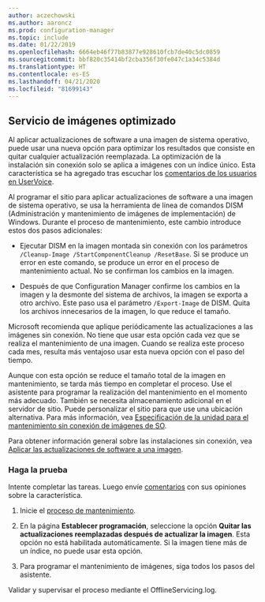 ```yaml
---
author: aczechowski
ms.author: aaroncz
ms.prod: configuration-manager
ms.topic: include
ms.date: 01/22/2019
ms.openlocfilehash: 6664eb46f77b83877e928610fcb7de40c5dc0859
ms.sourcegitcommit: bbf820c35414bf2cba356f30fe047c1a34c5384d
ms.translationtype: HT
ms.contentlocale: es-ES
ms.lasthandoff: 04/21/2020
ms.locfileid: "81699143"
---
```

## <a name="optimized-image-servicing"></a><a name="bkmk_resetbase"></a> Servicio de imágenes optimizado
<!--3555951-->

Al aplicar actualizaciones de software a una imagen de sistema operativo, puede usar una nueva opción para optimizar los resultados que consiste en quitar cualquier actualización reemplazada. La optimización de la instalación sin conexión solo se aplica a imágenes con un índice único. Esta característica se ha agregado tras escuchar los [comentarios de los usuarios en UserVoice](https://configurationmanager.uservoice.com/forums/300492-ideas/suggestions/34230259-integrate-resetbase-and-wim-optimization-exportin). 

Al programar el sitio para aplicar actualizaciones de software a una imagen de sistema operativo, se usa la herramienta de línea de comandos DISM (Administración y mantenimiento de imágenes de implementación) de Windows. Durante el proceso de mantenimiento, este cambio introduce estos dos pasos adicionales:  

- Ejecutar DISM en la imagen montada sin conexión con los parámetros `/Cleanup-Image /StartComponentCleanup /ResetBase`. Si se produce un error en este comando, se produce un error en el proceso de mantenimiento actual. No se confirman los cambios en la imagen.  

-  Después de que Configuration Manager confirme los cambios en la imagen y la desmonte del sistema de archivos, la imagen se exporta a otro archivo. Este paso usa el parámetro `/Export-Image` de DISM. Quita los archivos innecesarios de la imagen, lo que reduce el tamaño.  

Microsoft recomienda que aplique periódicamente las actualizaciones a las imágenes sin conexión. No tiene que usar esta opción cada vez que se realiza el mantenimiento de una imagen. Cuando se realiza este proceso cada mes, resulta más ventajoso usar esta nueva opción con el paso del tiempo. 

Aunque con esta opción se reduce el tamaño total de la imagen en mantenimiento, se tarda más tiempo en completar el proceso. Use el asistente para programar la realización del mantenimiento en el momento más adecuado. También se necesita almacenamiento adicional en el servidor de sitio. Puede personalizar el sitio para que use una ubicación alternativa. Para más información, vea [Especificación de la unidad para el mantenimiento sin conexión de imágenes de SO](../../../../../osd/get-started/manage-operating-system-images.md#bkmk_servicing-drive). 

Para obtener información general sobre las instalaciones sin conexión, vea [Aplicar las actualizaciones de software a una imagen](../../../../../osd/get-started/manage-operating-system-images.md#BKMK_OSImagesApplyUpdates). 


### <a name="try-it-out"></a>Haga la prueba

Intente completar las tareas. Luego envíe [comentarios](../../../../understand/find-help.md#product-feedback) con sus opiniones sobre la característica.

1. Inicie el [proceso de mantenimiento](../../../../../osd/get-started/manage-operating-system-images.md#servicing-process).  

2. En la página **Establecer programación**, seleccione la opción **Quitar las actualizaciones reemplazadas después de actualizar la imagen**. Esta opción no está habilitada automáticamente. Si la imagen tiene más de un índice, no puede usar esta opción.  

3. Para programar el mantenimiento de imágenes, siga todos los pasos del asistente.  

Validar y supervisar el proceso mediante el OfflineServicing.log. 

